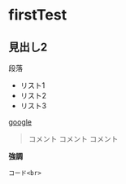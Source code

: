 # firstTest

見出し2
--------------------------------

段落

* リスト1
* リスト2
* リスト3

[google](http://google.com)

>コメント
>コメント
>コメント

**強調**

`コード<br>`